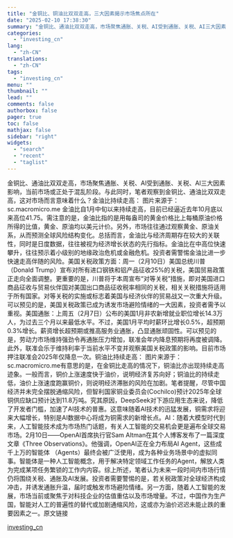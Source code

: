 ```yaml
---
title: "金铜比、铜油比双双走高，三大因素揭示市场焦点所在"
date: "2025-02-10 17:38:30"
summary: "金铜比、通油比双双走高，市场聚焦通胀、关税、AI受到通胀、关税、AI三大因素影响，当前市场或正处于..."
categories:
  - "investing_cn"
lang:
  - "zh-CN"
translations:
  - "zh-CN"
tags:
  - "investing_cn"
menu: ""
thumbnail: ""
lead: ""
comments: false
authorbox: false
pager: true
toc: false
mathjax: false
sidebar: "right"
widgets:
  - "search"
  - "recent"
  - "taglist"
---
```


金铜比、通油比双双走高，市场聚焦通胀、关税、AI受到通胀、关税、AI三大因素影响，当前市场或正处于混乱阶段。与此同时，笔者观察到金铜比、通油比双双走高，这对市场而言意味着什么？金油比持续走高： 图片来源于：sc.macromicro.me 金油比自1月中旬以来持续走高，目前已经逼近去年10月底以来高位41.75。需注意的是，金油比指的是用每盎司的黄金价格比上每桶原油价格所得的比值，黄金、原油均以美元计价。另外，市场往往通过观察黄金、原油关系，从而预测全球风险结构变化。总括而言，金油比与经济周期存在较大的关联性，同时是日度数据，往往被视为经济增长状态的先行指标。金油比在中高位快速攀升，往往预示着小级别的地缘政治危机或金融危机。投资者需警惕金油比进一步快速走高伴随的风险。美国关税政策方面：周一（2月10日）美国总统川普（Donald Trump）宣布对所有进口钢铁和铝产品征收25%的关税，美国贸易政策正走向全面调整。更重要的是，川普将于本周宣布“对等关税”措施，即对美国进口商品征收与贸易伙伴国对美国出口商品征收税率相同的关税，相关关税措施将适用于所有国家。对等关税的实施或标志着美国与经济伙伴的贸易战又一次重大升级。可以预见的是，美国关税政策已成为诱发市场避险情绪的一大因素，投资者需予以重视。美国通胀：上周五（2月7日）公布的美国1月非农新增就业职位增长14.3万人，为过去三个月以来最低水平。不过，美国1月平均时薪环比增长0.5%，超预期0.3%增长。薪资增长超预期或推高服务业通胀，凸显通胀顽固性。可以预见的是，劳动力市场维持强劲令再通胀压力增加，联准会年内降息预期将再度被调降。此外，联准会乐于维持利率于当前水平不变并观察美国关税政策的影响。目前市场押注联准会2025年仅降息一次。铜油比持续走高： 图片来源于：sc.macromicro.me有意思的是，在金铜比走高的情况下，铜油比亦出现持续走高迹象。一般而言，铜价上涨速度快于油价，说明经济复苏向好；铜油比的持续走低，油价上涨速度跑赢铜价，则说明经济滞胀的风险在加剧。笔者提醒，尽管中国经济并未完全摆脱通缩风险，但智利国家铜业委员会(Cochilco)预计2025年全球铜供应缺口预计达到11.8万吨。究其原因，DeepSeek对下游应用生态来说，降低了开发者门槛，加速了AI技术的普惠。这意味随着AI技术的迅猛发展，铜需求将迎来大幅增长，特别是AI数据中心将成为铜需求的新增长点。AI：随着大模型时代到来，人工智能技术成为市场热门话题，有关人工智能的交易机会更是遍布全球交易市场。2月10日——OpenAI首席执行官Sam Altman在其个人博客发布了一篇深度文章《Three Observations》。他强调，OpenAI正在全力布局AI Agent，这些成千上万的智能体 （Agents）最终会被广泛使用，成为各种业务场景中的虚拟同事。智能体是一种人工智能概念，用于解决特定领域工作任务的Agent，解放人类为完成某项任务繁锁的工作内内容。综上所述，笔者认为未来一段时间内市场行情仍将围绕关税、通胀及AI发展。投资者需要警惕的是，若关税政策对全球经济构成冲击，并诱发通胀升温，届时或触发市场避险情绪。另一方面，随着人工智能的发展，市场当前或聚焦于对科技企业的估值重估以及市场增量。不过，中国作为生产国，智能对人工的普遍性的替代或加剧通缩风险，这或亦为油价迟迟未能止跌的重要因素之一。原文链接

[investing_cn](https://cn.investing.com/news/commodities-news/article-2664055)
